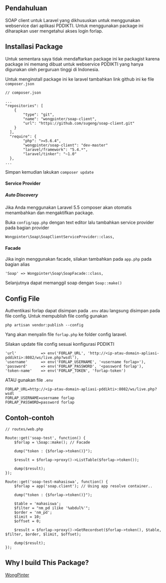 ## Pendahuluan

SOAP client untuk Laravel yang dikhususkan untuk menggunakan webservice dari aplikasi PDDIKTI. Untuk menggunakan package ini diharapkan user mengetahui akses login forlap.

## Installasi Package

Untuk sementara saya tidak mendaftarkan package ini ke packagist karena package ini memang dibuat untuk webservice PDDIKTI yang hanya digunakan oleh perguruan tinggi di Indonesia. 

Untuk menginstall package ini ke laravel tambahkan link github ini ke file `composer.json`

```
// composer.json

...
"repositories": [
    {
        "type": "git",
        "name": "wongpinter/soap-client",
        "url": "https://github.com/sugeng/soap-client.git"
    }
  ],
  "require": {
        "php": ">=5.6.4",
        "wongpinter/soap-client": "dev-master"
        "laravel/framework": "5.4.*",
        "laravel/tinker": "~1.0"
  },
...

```

Simpan kemudian lakukan `composer update`

#### Service Provider

##### Auto Discovery
Jika Anda menggunakan Laravel 5.5 composer akan otomatis menambahkan dan mengaktifkan package.

Buka `config/app.php` dengan text editor lalu tambahkan service provider pada bagian provider

```
Wongpinter\Soap\SoapClientServiceProvider::class,
```

#### Facade

Jika ingin menggunakan facade, silakan tambahkan pada `app.php` pada bagian alias

```
'Soap' => Wongpinter\Soap\SoapFacade::class,
```

Selanjutnya dapat memanggil soap dengan `Soap::make()`

## Config File

Authentikasi forlap dapat disimpan pada `.env` atau langsung disimpan pada file config. Untuk mempublish file config gunakan

```
php artisan vendor:publish --config
```

Yang akan menyalin file `forlap.php` ke folder config laravel.

Silakan update file config sesuai konfigurasi PDDIKTI

```
'url'           => env('FORLAP_URL', 'http://<ip-atau-domain-apliasi-pddikti>:8082/ws/live.php?wsdl'),
'username'      => env('FORLAP_USERNAME', '<username forlap>'),
'password'      => env('FORLAP_PASSWORD', '<password forlap'),
'token-name'    => env('FORLAP_TOKEN', 'forlap-token')
```

ATAU gunakan file `.env`

```
FORLAP_URL=http://<ip-atau-domain-apliasi-pddikti>:8082/ws/live.php?wsdl
FORLAP_USERNAME=username forlap
FORLAP_PASSWORD=password forlap
```

## Contoh-contoh

```
// routes/web.php

Route::get('soap-test', function() {
    $forlap = \Soap::make(); // Facade

    dump("token : {$forlap->token()}");

    $result = $forlap->proxy()->ListTable($forlap->token());

    dump($result);
});
```

```
Route::get('soap-test-mahasiswa', function() {
    $forlap = app('soap.client'); // Using app resolve container..

    dump("token : {$forlap->token()}");

    $table = 'mahasiswa';
    $filter = "nm_pd ilike '%abdul%'";
    $order = 'nm_pd';
    $limit = 10;
    $offset = 0;

    $result = $forlap->proxy()->GetRecordset($forlap->token(), $table, $filter, $order, $limit, $offset);

    dump($result);
});

```

## Why I build This Package?

[WongPinter](https://wongpinter.com/)

